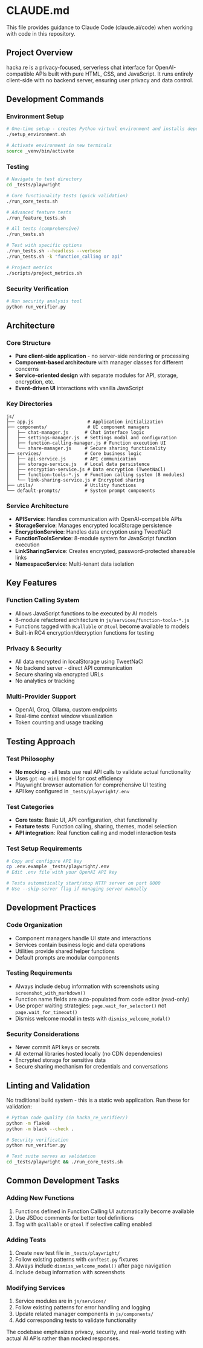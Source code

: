 # CLAUDE.md

This file provides guidance to Claude Code (claude.ai/code) when working with code in this repository.

## Project Overview

hacka.re is a privacy-focused, serverless chat interface for OpenAI-compatible APIs built with pure HTML, CSS, and JavaScript. It runs entirely client-side with no backend server, ensuring user privacy and data control.

## Development Commands

### Environment Setup
```bash
# One-time setup - creates Python virtual environment and installs dependencies
./setup_environment.sh

# Activate environment in new terminals
source _venv/bin/activate
```

### Testing
```bash
# Navigate to test directory
cd _tests/playwright

# Core functionality tests (quick validation)
./run_core_tests.sh

# Advanced feature tests 
./run_feature_tests.sh

# All tests (comprehensive)
./run_tests.sh

# Test with specific options
./run_tests.sh --headless --verbose
./run_tests.sh -k "function_calling or api"

# Project metrics
./scripts/project_metrics.sh
```

### Security Verification
```bash
# Run security analysis tool
python run_verifier.py
```

## Architecture

### Core Structure
- **Pure client-side application** - no server-side rendering or processing
- **Component-based architecture** with manager classes for different concerns
- **Service-oriented design** with separate modules for API, storage, encryption, etc.
- **Event-driven UI** interactions with vanilla JavaScript

### Key Directories
```
js/
├── app.js                    # Application initialization
├── components/               # UI component managers
│   ├── chat-manager.js      # Chat interface logic
│   ├── settings-manager.js  # Settings modal and configuration
│   ├── function-calling-manager.js # Function execution UI
│   └── share-manager.js     # Secure sharing functionality
├── services/                # Core business logic
│   ├── api-service.js       # API communication
│   ├── storage-service.js   # Local data persistence
│   ├── encryption-service.js # Data encryption (TweetNaCl)
│   ├── function-tools-*.js  # Function calling system (8 modules)
│   └── link-sharing-service.js # Encrypted sharing
├── utils/                   # Utility functions
└── default-prompts/         # System prompt components
```

### Service Architecture
- **APIService**: Handles communication with OpenAI-compatible APIs
- **StorageService**: Manages encrypted localStorage persistence
- **EncryptionService**: Handles data encryption using TweetNaCl
- **FunctionToolsService**: 8-module system for JavaScript function execution
- **LinkSharingService**: Creates encrypted, password-protected shareable links
- **NamespaceService**: Multi-tenant data isolation

## Key Features

### Function Calling System
- Allows JavaScript functions to be executed by AI models
- 8-module refactored architecture in `js/services/function-tools-*.js`
- Functions tagged with `@callable` or `@tool` become available to models
- Built-in RC4 encryption/decryption functions for testing

### Privacy & Security
- All data encrypted in localStorage using TweetNaCl
- No backend server - direct API communication
- Secure sharing via encrypted URLs
- No analytics or tracking

### Multi-Provider Support
- OpenAI, Groq, Ollama, custom endpoints
- Real-time context window visualization
- Token counting and usage tracking

## Testing Approach

### Test Philosophy
- **No mocking** - all tests use real API calls to validate actual functionality
- Uses `gpt-4o-mini` model for cost efficiency
- Playwright browser automation for comprehensive UI testing
- API key configured in `_tests/playwright/.env`

### Test Categories
- **Core tests**: Basic UI, API configuration, chat functionality
- **Feature tests**: Function calling, sharing, themes, model selection
- **API integration**: Real function calling and model interaction tests

### Test Setup Requirements
```bash
# Copy and configure API key
cp .env.example _tests/playwright/.env
# Edit .env file with your OpenAI API key

# Tests automatically start/stop HTTP server on port 8000
# Use --skip-server flag if managing server manually
```

## Development Practices

### Code Organization
- Component managers handle UI state and interactions
- Services contain business logic and data operations
- Utilities provide shared helper functions
- Default prompts are modular components

### Testing Requirements
- Always include debug information with screenshots using `screenshot_with_markdown()`
- Function name fields are auto-populated from code editor (read-only)
- Use proper waiting strategies: `page.wait_for_selector()` not `page.wait_for_timeout()`
- Dismiss welcome modal in tests with `dismiss_welcome_modal()`

### Security Considerations
- Never commit API keys or secrets
- All external libraries hosted locally (no CDN dependencies)
- Encrypted storage for sensitive data
- Secure sharing mechanism for credentials and conversations

## Linting and Validation

No traditional build system - this is a static web application. Run these for validation:

```bash
# Python code quality (in hacka_re_verifier/)
python -m flake8
python -m black --check .

# Security verification
python run_verifier.py

# Test suite serves as validation
cd _tests/playwright && ./run_core_tests.sh
```

## Common Development Tasks

### Adding New Functions
1. Functions defined in Function Calling UI automatically become available
2. Use JSDoc comments for better tool definitions
3. Tag with `@callable` or `@tool` if selective calling enabled

### Adding Tests
1. Create new test file in `_tests/playwright/`
2. Follow existing patterns with `conftest.py` fixtures
3. Always include `dismiss_welcome_modal()` after page navigation
4. Include debug information with screenshots

### Modifying Services
1. Service modules are in `js/services/`
2. Follow existing patterns for error handling and logging
3. Update related manager components in `js/components/`
4. Add corresponding tests to validate functionality

The codebase emphasizes privacy, security, and real-world testing with actual AI APIs rather than mocked responses.